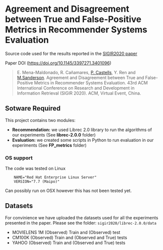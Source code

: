 # Agreement and Disagreement between True and False-Positive Metrics in Recommender Systems Evaluation
Source code used for the results reported in the [SIGIR2020 paper](http://marksanderson.org/publications/my_papers/sigir2020.pdf)

Paper DOI (https://doi.org/10.1145/3397271.3401096)

> E. Mena-Maldonado, R. Cañamares, [P. Castells](http://ir.ii.uam.es/castells), Y. Ren and [M.Sanderson](http://marksanderson.org). Agreement and Disagreement between True and False-Positive Metrics in Recommender Systems Evaluation. 43rd ACM International Conference on Research and Development in Information Retrieval (SIGIR 2020). ACM, Virtual Event, China.

## Sotware Required
This project contains two modules:
- **Recommendation:** we used Librec 2.0 library to run the algorithms of our experiments (See **librec-2.0.0** folder)
- **Evaluation:** we created some scripts in Python to run evaluation in our experiments (See **FP_metrics** folder)

### OS support
The code was tested on Linux

        NAME="Red Hat Enterprise Linux Server"
        VERSION="7.7 (Maipo)"
        
Can possibly run on OSX however this has not been tested yet.

## Datasets 
For convinience we have uploaded the datasets used for all the experiments presented in the paper.  Please see the folder:
`sigir2020/librec-2.0.0/data`
- MOVIELENS 1M (Observed) Train and (Observed) test
- CM100K (Observed) Train and (Observed and True) tests
- YAHOO (Observed) Train and (Observed and True) tests












